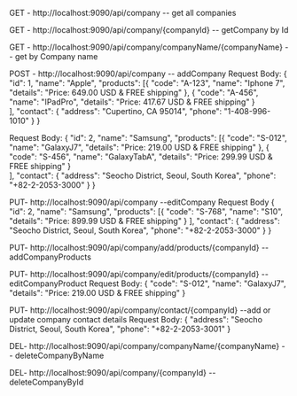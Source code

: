 GET - http://localhost:9090/api/company -- get all companies

GET - http://localhost:9090/api/company/{companyId} -- getCompany by Id

GET - http://localhost:9090/api/company/companyName/{companyName} -- get by Company name

POST - http://localhost:9090/api/company -- addCompany
Request Body:
{ "id": 1, 
  "name": "Apple",
  "products": [{
		"code": "A-123",
		"name": "Iphone 7",
		"details": "Price: 649.00 USD & FREE shipping"
	  },
	  {
		"code": "A-456",
		"name": "IPadPro",
		"details": "Price: 417.67 USD & FREE shipping"
	  }  
  ],
  "contact": {
	"address": "Cupertino, CA 95014",
	"phone": "1-408-996-1010"
  }
} 

Request Body:
{ "id": 2, 
  "name": "Samsung",
  "products": [{
		"code": "S-012",
		"name": "GalaxyJ7",
		"details": "Price: 219.00 USD & FREE shipping"
	  },
	  {
		"code": "S-456",
		"name": "GalaxyTabA",
		"details": "Price: 299.99 USD & FREE shipping"
	  }  
  ],
  "contact": {
	"address": "Seocho District, Seoul, South Korea",
	"phone": "+82-2-2053-3000"
  }
} 

PUT- http://localhost:9090/api/company --editCompany
Request Body
{ "id": 2, 
  "name": "Samsung",
  "products": [{
		"code": "S-768",
		"name": "S10",
		"details": "Price: 899.99 USD & FREE shipping"
	  } 
  ],
  "contact": {
	"address": "Seocho District, Seoul, South Korea",
	"phone": "+82-2-2053-3000"
  }
}  

PUT- http://localhost:9090/api/company/add/products/{companyId} --addCompanyProducts

PUT- http://localhost:9090/api/company/edit/products/{companyId} --editCompanyProduct 
Request Body:
{
 "code": "S-012",
 "name": "GalaxyJ7",
 "details": "Price: 219.00 USD & FREE shipping"
}  

PUT- http://localhost:9090/api/company/contact/{companyId} --add or update company contact details
Request Body:
{
	"address": "Seocho District, Seoul, South Korea",
	"phone": "+82-2-2053-3001"
}

DEL- http://localhost:9090/api/company/companyName/{companyName} -- deleteCompanyByName

DEL- http://localhost:9090/api/company/{companyId} -- deleteCompanyById
